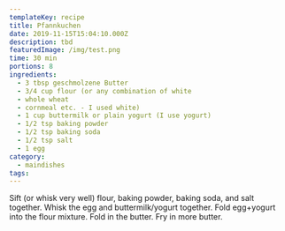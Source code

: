 ```yaml
---
templateKey: recipe
title: Pfannkuchen
date: 2019-11-15T15:04:10.000Z
description: tbd
featuredImage: /img/test.png
time: 30 min
portions: 8
ingredients:
  - 3 tbsp geschmolzene Butter
  - 3/4 cup flour (or any combination of white
  - whole wheat
  - cornmeal etc. - I used white)
  - 1 cup buttermilk or plain yogurt (I use yogurt)
  - 1/2 tsp baking powder
  - 1/2 tsp baking soda
  - 1/2 tsp salt
  - 1 egg
category:
  - maindishes
tags:
---
```


Sift (or whisk very well) flour, baking powder, baking soda, and salt together. Whisk the egg and buttermilk/yogurt together. Fold egg+yogurt into the flour mixture. Fold in the butter. Fry in more butter.

